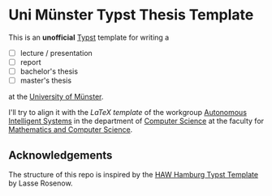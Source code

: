 # Uni Münster Typst Thesis Template

This is an **unofficial** [Typst](https://github.com/typst/typst) template for writing a

- [ ] lecture / presentation
- [ ] report
- [ ] bachelor's thesis
- [ ] master's thesis

at the [University of Münster](https://www.uni-muenster.de/).

I'll try to align it with the *LaTeX template* of the workgroup [Autonomous Intelligent Systems](https://www.uni-muenster.de/AISystems/) in the department of [Computer Science](https://www.uni-muenster.de/Informatik/) at the faculty for [Mathematics and Computer Science](https://www.uni-muenster.de/FB10/).

## Acknowledgements

The structure of this repo is inspired by the [HAW Hamburg Typst Template](https://github.com/LasseRosenow/HAW-Hamburg-Typst-Template) by Lasse Rosenow.
